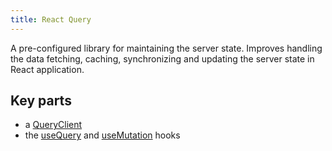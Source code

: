 ```yaml
---
title: React Query
---
```


A pre-configured library for maintaining the server state. Improves handling the data fetching, caching, synchronizing and updating the server state in React application.

## Key parts

- a [QueryClient](/Knowledge/React/packages/react-query/QueryClient.md)
- the [useQuery](/Knowledge/React/packages/react-query/useQuery.md) and [useMutation](/Knowledge/React/packages/react-query/useMutation.md) hooks
